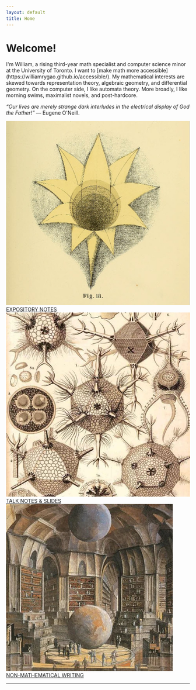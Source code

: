 ```yaml
---
layout: default
title: Home
---
```


# Welcome!
<p class="center"> I'm William, a rising third-year math specialist and computer science minor at the University of Toronto. I want to [make math more accessible](https://williamrygao.github.io/accessible/). My mathematical interests are skewed towards representation theory, algebraic geometry, and differential geometry. On the computer side, I like automata theory. More broadly, I like morning swims, maximalist novels, and post-hardcore.</p>

<p class="center"><i>&ldquo;Our lives are merely strange dark interludes in the electrical display of God the Father!&rdquo;</i> — Eugene O'Neill.</p>

<div id="contents">
    <a href="/math.html" class="contents-item">
      <div class="card-container">
        <img src="/assets/images/expos.png" alt="Benjamin Betts">
      </div>
      <div class="font3 center">EXPOSITORY NOTES</div>
    </a>
    <a href="/talks.html" class="contents-item">
      <div class="card-container">
        <img src="/assets/images/talks.jpg" alt="Poincaré Homology Sphere">
      </div>
      <div class="font3 center">TALK NOTES & SLIDES</div>
    </a>
    <a href="/nonmath.html" class="contents-item">
      <div class="card-container">
        <img src="/assets/images/nonmath.jpg" alt="Library of Babel">
      </div>
      <div class="font3 center">NON-MATHEMATICAL WRITING</div>
    </a>
</div>

---